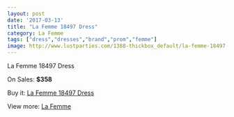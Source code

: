 ```yaml
---
layout: post
date: '2017-03-13'
title: "La Femme 18497 Dress"
category: La Femme
tags: ["dress","dresses","brand","prom","femme"]
image: http://www.lustparties.com/1388-thickbox_default/la-femme-18497-dress.jpg
---
```

La Femme 18497 Dress

On Sales: **$358**
<a href="https://www.lustparties.com/en/la-femme/446-la-femme-18497-dress.html"><amp-img layout="responsive" width="600" height="600" src="//www.lustparties.com/1388-thickbox_default/la-femme-18497-dress.jpg" alt="La Femme 18497 Dress 0" /></a>
<a href="https://www.lustparties.com/en/la-femme/446-la-femme-18497-dress.html"><amp-img layout="responsive" width="600" height="600" src="//www.lustparties.com/1389-thickbox_default/la-femme-18497-dress.jpg" alt="La Femme 18497 Dress 1" /></a>

Buy it: [La Femme 18497 Dress](https://www.lustparties.com/en/la-femme/446-la-femme-18497-dress.html "La Femme 18497 Dress")

View more: [La Femme](https://www.lustparties.com/en/4-la-femme "La Femme")